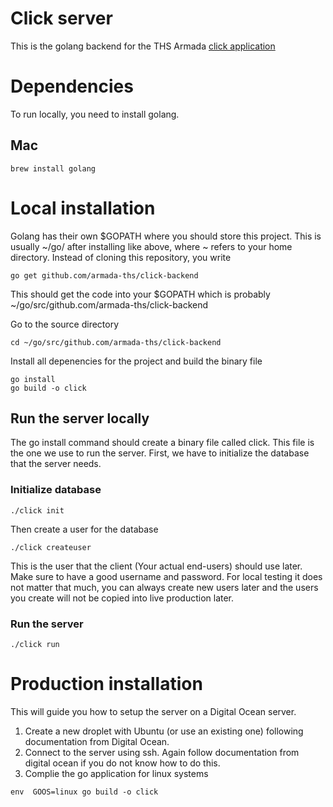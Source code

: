 # Click server
This is the golang backend for the THS Armada [click application](https://github.com/armada-ths/click-frontend) 

# Dependencies
To run locally, you need to install golang.
## Mac
```
brew install golang
```

# Local installation
Golang has their own $GOPATH where you should store this project. 
This is usually ~/go/ after installing like above, where ~ refers to your home directory. 
Instead of cloning this repository, you write
```
go get github.com/armada-ths/click-backend
```
This should get the code into your $GOPATH which is probably ~/go/src/github.com/armada-ths/click-backend

Go to the source directory
```
cd ~/go/src/github.com/armada-ths/click-backend
```

Install all depenencies for the project and build the binary file
```
go install
go build -o click
```

## Run the server locally
The go install command should create a binary file called click. This file is the one we use to run the server.
First, we have to initialize the database that the server needs.

### Initialize database
```
./click init
```
Then create a user for the database
```
./click createuser
```
This is the user that the client (Your actual end-users) should use later. Make sure to have a good username and password.
For local testing it does not matter that much, you can always create new users later and the users you create will not be copied into live production later.

### Run the server
```
./click run
```


# Production installation
This will guide you how to setup the server on a Digital Ocean server.

1. Create a new droplet with Ubuntu (or use an existing one) following documentation from Digital Ocean.
2. Connect to the server using ssh. Again follow documentation from digital ocean if you do not know how to do this.
3. Complie the go application for linux systems
```
env  GOOS=linux go build -o click
```

